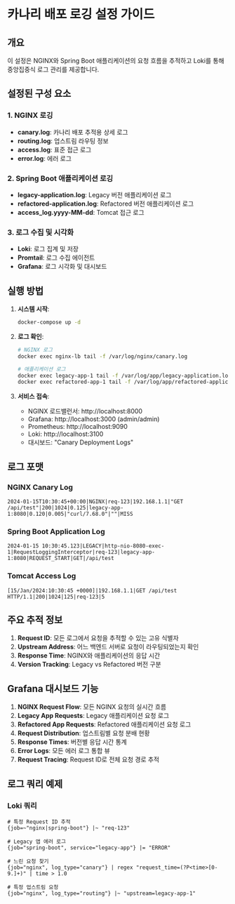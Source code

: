 # 카나리 배포 로깅 설정 가이드

## 개요
이 설정은 NGINX와 Spring Boot 애플리케이션의 요청 흐름을 추적하고 Loki를 통해 중앙집중식 로그 관리를 제공합니다.

## 설정된 구성 요소

### 1. NGINX 로깅
- **canary.log**: 카나리 배포 추적용 상세 로그
- **routing.log**: 업스트림 라우팅 정보
- **access.log**: 표준 접근 로그
- **error.log**: 에러 로그

### 2. Spring Boot 애플리케이션 로깅
- **legacy-application.log**: Legacy 버전 애플리케이션 로그
- **refactored-application.log**: Refactored 버전 애플리케이션 로그
- **access_log.yyyy-MM-dd**: Tomcat 접근 로그

### 3. 로그 수집 및 시각화
- **Loki**: 로그 집계 및 저장
- **Promtail**: 로그 수집 에이전트
- **Grafana**: 로그 시각화 및 대시보드

## 실행 방법

1. **시스템 시작**:
   ```bash
   docker-compose up -d
   ```

2. **로그 확인**:
   ```bash
   # NGINX 로그
   docker exec nginx-lb tail -f /var/log/nginx/canary.log
   
   # 애플리케이션 로그
   docker exec legacy-app-1 tail -f /var/log/app/legacy-application.log
   docker exec refactored-app-1 tail -f /var/log/app/refactored-application.log
   ```

3. **서비스 접속**:
   - NGINX 로드밸런서: http://localhost:8000
   - Grafana: http://localhost:3000 (admin/admin)
   - Prometheus: http://localhost:9090
   - Loki: http://localhost:3100
   - 대시보드: "Canary Deployment Logs"

## 로그 포맷

### NGINX Canary Log
```
2024-01-15T10:30:45+00:00|NGINX|req-123|192.168.1.1|"GET /api/test"|200|1024|0.125|legacy-app-1:8080|0.120|0.005|"curl/7.68.0"|""|MISS
```

### Spring Boot Application Log
```
2024-01-15 10:30:45.123|LEGACY|http-nio-8080-exec-1|RequestLoggingInterceptor|req-123|legacy-app-1:8080|REQUEST_START|GET|/api/test
```

### Tomcat Access Log
```
[15/Jan/2024:10:30:45 +0000]|192.168.1.1|GET /api/test HTTP/1.1|200|1024|125|req-123|5
```

## 주요 추적 정보

1. **Request ID**: 모든 로그에서 요청을 추적할 수 있는 고유 식별자
2. **Upstream Address**: 어느 백엔드 서버로 요청이 라우팅되었는지 확인
3. **Response Time**: NGINX와 애플리케이션의 응답 시간
4. **Version Tracking**: Legacy vs Refactored 버전 구분

## Grafana 대시보드 기능

1. **NGINX Request Flow**: 모든 NGINX 요청의 실시간 흐름
2. **Legacy App Requests**: Legacy 애플리케이션 요청 로그
3. **Refactored App Requests**: Refactored 애플리케이션 요청 로그
4. **Request Distribution**: 업스트림별 요청 분배 현황
5. **Response Times**: 버전별 응답 시간 통계
6. **Error Logs**: 모든 에러 로그 통합 뷰
7. **Request Tracing**: Request ID로 전체 요청 경로 추적

## 로그 쿼리 예제

### Loki 쿼리
```
# 특정 Request ID 추적
{job=~"nginx|spring-boot"} |~ "req-123"

# Legacy 앱 에러 로그
{job="spring-boot", service="legacy-app"} |= "ERROR"

# 느린 요청 찾기
{job="nginx", log_type="canary"} | regex "request_time=(?P<time>[0-9.]+)" | time > 1.0

# 특정 업스트림 요청
{job="nginx", log_type="routing"} |~ "upstream=legacy-app-1"
```